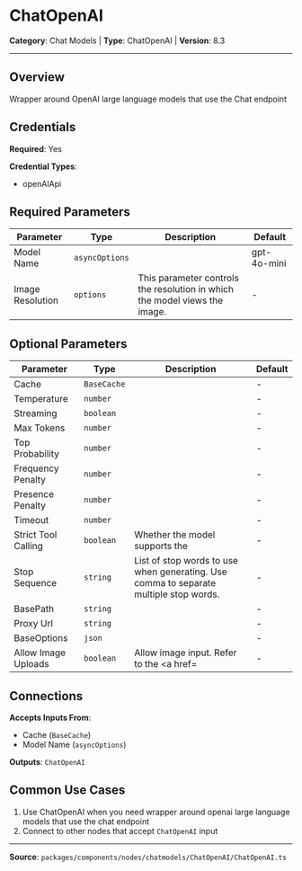 # ChatOpenAI

**Category**: Chat Models | **Type**: ChatOpenAI | **Version**: 8.3

---

## Overview

Wrapper around OpenAI large language models that use the Chat endpoint

## Credentials

**Required**: Yes

**Credential Types**:
- openAIApi

## Required Parameters

| Parameter | Type | Description | Default |
|-----------|------|-------------|---------|
| Model Name | `asyncOptions` |  | gpt-4o-mini |
| Image Resolution | `options` | This parameter controls the resolution in which the model views the image. | - |

## Optional Parameters

| Parameter | Type | Description | Default |
|-----------|------|-------------|---------|
| Cache | `BaseCache` |  | - |
| Temperature | `number` |  | - |
| Streaming | `boolean` |  | - |
| Max Tokens | `number` |  | - |
| Top Probability | `number` |  | - |
| Frequency Penalty | `number` |  | - |
| Presence Penalty | `number` |  | - |
| Timeout | `number` |  | - |
| Strict Tool Calling | `boolean` | Whether the model supports the  | - |
| Stop Sequence | `string` | List of stop words to use when generating. Use comma to separate multiple stop words. | - |
| BasePath | `string` |  | - |
| Proxy Url | `string` |  | - |
| BaseOptions | `json` |  | - |
| Allow Image Uploads | `boolean` | Allow image input. Refer to the <a href= | - |

## Connections

**Accepts Inputs From**:
- Cache (`BaseCache`)
- Model Name (`asyncOptions`)

**Outputs**: `ChatOpenAI`

## Common Use Cases

1. Use ChatOpenAI when you need wrapper around openai large language models that use the chat endpoint
2. Connect to other nodes that accept `ChatOpenAI` input

---

**Source**: `packages/components/nodes/chatmodels/ChatOpenAI/ChatOpenAI.ts`